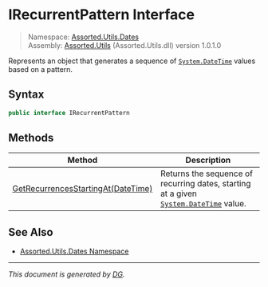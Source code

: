 ﻿# IRecurrentPattern Interface

> Namespace: [Assorted.Utils.Dates](index.md#assortedutilsdates-namespace)\
> Assembly: [Assorted.Utils](index.md) (Assorted.Utils.dll) version 1.0.1.0

Represents an object that generates a sequence of [`System.DateTime`](https://docs.microsoft.com/en-us/dotnet/api/system.datetime) values based on a pattern.

## Syntax

```csharp
public interface IRecurrentPattern
```

## Methods

Method | Description
--- | ---
[GetRecurrencesStartingAt(DateTime)](Assorted.Utils.Dates.IRecurrentPattern.GetRecurrencesStartingAt.md) | Returns the sequence of recurring dates, starting at a given [`System.DateTime`](https://docs.microsoft.com/en-us/dotnet/api/system.datetime) value.

## See Also

- [Assorted.Utils.Dates Namespace](index.md#assortedutilsdates-namespace)

---

_This document is generated by [DG](https://github.com/Khojasteh/dg)._
